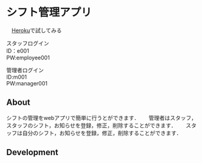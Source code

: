 # シフト管理アプリ

　[Heroku](https://workscheduleapp.herokuapp.com/)で試してみる

スタッフログイン  
ID：e001  
PW:employee001


管理者ログイン  
ID:m001  
PW:manager001

## About

シフトの管理をwebアプリで簡単に行うとができます．　　
管理者はスタッフ，スタッフのシフト，お知らせを登録，修正，削除することができます．　　
スタッフは自分のシフト，お知らせを登録，修正，削除することができます．

## Development

